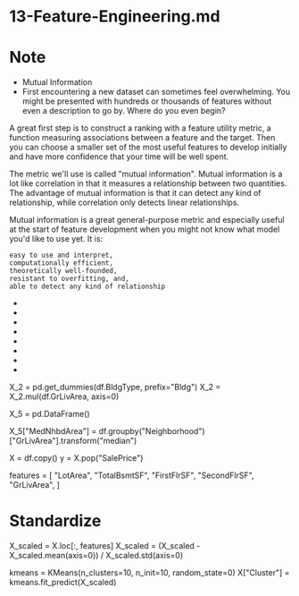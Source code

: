 # 13-Feature-Engineering.md

# Note

- Mutual Information
- First encountering a new dataset can sometimes feel overwhelming. You might be presented with hundreds or thousands of features without even a description to go by. Where do you even begin?

A great first step is to construct a ranking with a feature utility metric, a function measuring associations between a feature and the target. Then you can choose a smaller set of the most useful features to develop initially and have more confidence that your time will be well spent.

The metric we'll use is called "mutual information". Mutual information is a lot like correlation in that it measures a relationship between two quantities. The advantage of mutual information is that it can detect any kind of relationship, while correlation only detects linear relationships.

Mutual information is a great general-purpose metric and especially useful at the start of feature development when you might not know what model you'd like to use yet. It is:

    easy to use and interpret,
    computationally efficient,
    theoretically well-founded,
    resistant to overfitting, and,
    able to detect any kind of relationship

- 
- 
- 
- 
- 
- 
- 
- 
X_2 = pd.get_dummies(df.BldgType, prefix="Bldg")
X_2 = X_2.mul(df.GrLivArea, axis=0)


X_5 = pd.DataFrame()

X_5["MedNhbdArea"] = df.groupby("Neighborhood")["GrLivArea"].transform("median")




X = df.copy()
y = X.pop("SalePrice")

features = [
    "LotArea",
    "TotalBsmtSF",
    "FirstFlrSF",
    "SecondFlrSF",
    "GrLivArea",
]

# Standardize
X_scaled = X.loc[:, features]
X_scaled = (X_scaled - X_scaled.mean(axis=0)) / X_scaled.std(axis=0)

kmeans = KMeans(n_clusters=10, n_init=10, random_state=0)
X["Cluster"] = kmeans.fit_predict(X_scaled)



